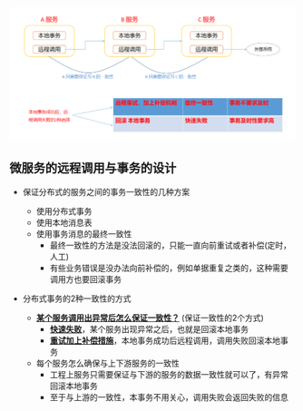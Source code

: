 ![2pc](https://github.com/caesar-empereur/read-book/blob/master/photo/distri/分布式事务.png)

## 微服务的远程调用与事务的设计
- 保证分布式的服务之间的事务一致性的几种方案
  - 使用分布式事务
  - 使用本地消息表
  - 使用事务消息的最终一致性
    - 最终一致性的方法是没法回滚的，只能一直向前重试或者补偿(定时，人工)
    - 有些业务错误是没办法向前补偿的，例如单据重复之类的，这种需要调用方也要回滚事务

- 分布式事务的2种一致性的方式
    - **[某个服务调用出异常后怎么保证一致性？]()** (保证一致性的2个方式)
        - **[快速失败]()**，某个服务出现异常之后，也就是回滚本地事务
        - **[重试加上补偿措施]()**，本地事务成功后远程调用，调用失败回滚本地事务
    - 每个服务怎么确保与上下游服务的一致性
        - 工程上服务只需要保证与下游的服务的数据一致性就可以了，有异常回滚本地事务
        - 至于与上游的一致性，本事务不用关心，调用失败会返回失败的信息
